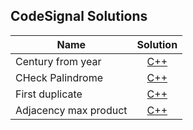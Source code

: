 ## CodeSignal Solutions


|    Name  |  Solution        |
|----------|:----------------:|
|Century from year|[C++](century-from-year.cpp)|
|CHeck Palindrome|[C++](check-palindrome.cpp)|
|First duplicate|[C++](first-duplicate.cpp)|
|Adjacency max product|[C++](adjacency-max-product.cpp)|
